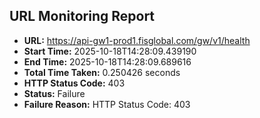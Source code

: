 ## URL Monitoring Report

- **URL:** https://api-gw1-prod1.fisglobal.com/gw/v1/health
- **Start Time:** 2025-10-18T14:28:09.439190
- **End Time:** 2025-10-18T14:28:09.689616
- **Total Time Taken:** 0.250426 seconds
- **HTTP Status Code:** 403
- **Status:** Failure
- **Failure Reason:** HTTP Status Code: 403
